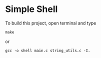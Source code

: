 Simple Shell
============

To build this project, open terminal and type

```
make
```

or

```
gcc -o shell main.c string_utils.c -I.
```
